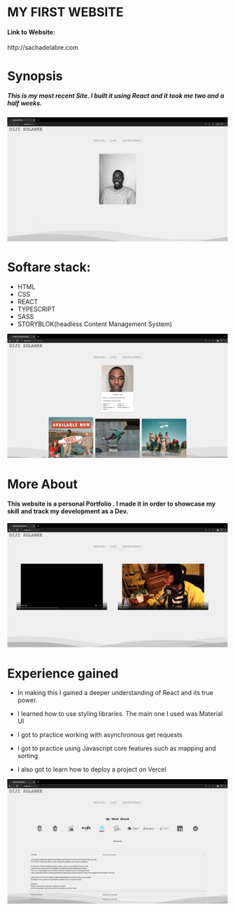 # MY FIRST WEBSITE
<h4>Link to Website:</h4>  http://sachadelabre.com



<h1>Synopsis</h1>

<h5>
This is my most recent Site. 
I built it using React and it took me two and a half weeks.
</h5>


![](gitPics/image1.png)

<h1>
Softare stack:
</h1>


- HTML
- CSS
- REACT
- TYPESCRIPT
- SASS
- STORYBLOK(headless Content Management System)


![](gitPics/image2.png)


<h1>More About</h1>

<h4>
This website is a personal Portfolio .
I made it in order to showcase my skill and track my development as a Dev.
</h4>


![](gitPics/image3.png)



<h1>Experience gained</h1>

- In making this I gained a deeper understanding of React and its true power.

- I learned how to use styling libraries. The main one I used was Material UI

- I got to practice working with asynchronous get requests

- I got to practice using Javascript core features such as mapping and sorting

- I also got to learn how to deploy a project on Vercel




![](gitPics/image4.png)
